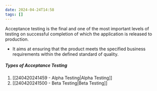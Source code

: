 ```yaml
---
date: 2024-04-24T14:58
tags: []
---
```

Acceptance testing is the final and one of the most important levels of testing on successful completion of which the application is released to production.
- It aims at ensuring that the product meets the specified business requirements within the defined standard of quality.
##### Types of Acceptance Testing
1. [[240420241459 - Alpha Testing|Alpha Testing]]
2. [[240420241500 - Beta Testing|Beta Testing]]